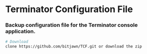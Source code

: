 # Terminator Configuration File
<h3>Backup configuration file for the Terminator console application.</h3>

```bash
# Download
clone https://github.com/bitjawn/TCF.git or download the zip

```
